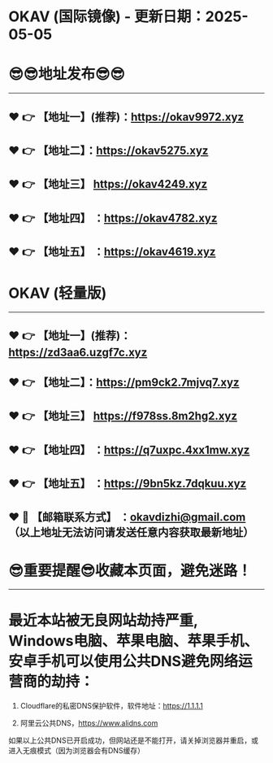 # OKAV (国际镜像) - 更新日期：2025-05-05
:sunglasses::sunglasses:地址发布:sunglasses::sunglasses:
==
------
:heart: :point_right: 【地址一】(推荐)：https://okav9972.xyz
------
:heart: :point_right: 【地址二】：https://okav5275.xyz
------
:heart: :point_right: 【地址三】 https://okav4249.xyz
-----
:heart: :point_right: 【地址四】 ：https://okav4782.xyz
------
:heart: :point_right: 【地址五】 ：https://okav4619.xyz
------
# OKAV (轻量版)
------
:heart: :point_right: 【地址一】(推荐)：https://zd3aa6.uzgf7c.xyz
------
:heart: :point_right: 【地址二】：https://pm9ck2.7mjvq7.xyz
------
:heart: :point_right: 【地址三】 https://f978ss.8m2hg2.xyz
-----
:heart: :point_right: 【地址四】 ：https://q7uxpc.4xx1mw.xyz
------
:heart: :point_right: 【地址五】 ：https://9bn5kz.7dqkuu.xyz
------------
:heart: :e-mail: 【邮箱联系方式】 ：okavdizhi@gmail.com （以上地址无法访问请发送任意内容获取最新地址）
------
:sunglasses:重要提醒:sunglasses:收藏本页面，避免迷路！
==
------
最近本站被无良网站劫持严重, Windows电脑、苹果电脑、苹果手机、安卓手机可以使用公共DNS避免网络运营商的劫持：
==

1. Cloudflare的私密DNS保护软件，软件地址：https://1.1.1.1

2. 阿里云公共DNS，https://www.alidns.com

如果以上公共DNS已开启成功，但网站还是不能打开，请关掉浏览器并重启，或进入无痕模式（因为浏览器会有DNS缓存）
